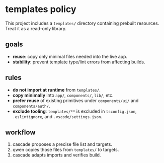 # templates policy

This project includes a `templates/` directory containing prebuilt resources. Treat it as a read-only library.

## goals

- **reuse**: copy only minimal files needed into the live app.
- **stability**: prevent template type/lint errors from affecting builds.

## rules

- **do not import at runtime** from `templates/`.
- **copy minimally** into `app/`, `components/`, `lib/`, etc.
- **prefer reuse** of existing primitives under `components/ui/` and `components/auth/`.
- **exclude tooling**: `templates/**` is excluded in `tsconfig.json`, `.eslintignore`, and `.vscode/settings.json`.

## workflow

1. cascade proposes a precise file list and targets.
2. qwen copies those files from `templates/` to targets.
3. cascade adapts imports and verifies build.
